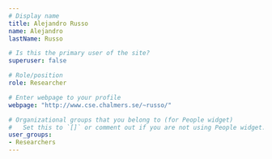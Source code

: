 ```yaml
---
# Display name
title: Alejandro Russo
name: Alejandro
lastName: Russo

# Is this the primary user of the site?
superuser: false

# Role/position
role: Researcher

# Enter webpage to your profile
webpage: "http://www.cse.chalmers.se/~russo/"

# Organizational groups that you belong to (for People widget)
#   Set this to `[]` or comment out if you are not using People widget.
user_groups:
- Researchers
---
```


